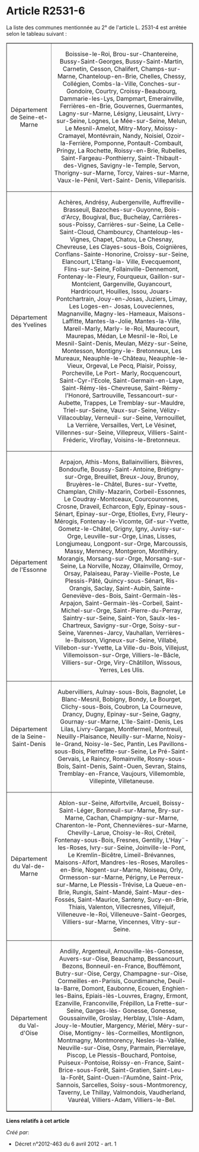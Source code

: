 # Article R2531-6

La liste des communes mentionnée au 2° de l'article L. 2531-4 est arrêtée selon le tableau suivant :

<table border="1">
  <tbody>
    <tr>
      <td align="center">

Département de Seine-et-Marne

</td>
      <td align="center">

Boissise-le-Roi, Brou-sur-Chantereine, Bussy-Saint-Georges, Bussy-Saint-Martin, Carnetin, Cesson, Chalifert, Champs-sur-
Marne, Chanteloup-en-Brie, Chelles, Chessy, Collégien, Combs-la-Ville, Conches-sur-Gondoire, Courtry, Croissy-Beaubourg,
Dammarie-les-Lys, Dampmart, Emerainville, Ferrières-en-Brie, Gouvernes, Guermantes, Lagny-sur-Marne, Lésigny, Lieusaint,
Livry-sur-Seine, Lognes, Le Mée-sur-Seine, Melun, Le Mesnil-Amelot, Mitry-Mory, Moissy-Cramayel, Montévrain, Nandy, Noisiel,
Ozoir-la-Ferrière, Pomponne, Pontault-Combault, Pringy, La Rochette, Roissy-en-Brie, Rubelles, Saint-Fargeau-Ponthierry,
Saint-Thibault-des-Vignes, Savigny-le-Temple, Servon, Thorigny-sur-Marne, Torcy, Vaires-sur-Marne, Vaux-le-Pénil, Vert-Saint-
Denis, Villeparisis.

</td>
    </tr>
    <tr>
      <td align="center">

Département des Yvelines

</td>
      <td align="center">

Achères, Andrésy, Aubergenville, Auffreville-Brasseuil, Bazoches-sur-Guyonne, Bois-d'Arcy, Bougival, Buc, Buchelay,
Carrières-sous-Poissy, Carrières-sur-Seine, La Celle-Saint-Cloud, Chambourcy, Chanteloup-les-Vignes, Chapet, Chatou, Le
Chesnay, Chevreuse, Les Clayes-sous-Bois, Coignières, Conflans-Sainte-Honorine, Croissy-sur-Seine, Elancourt, L'Etang-la-
Ville, Evecquemont, Flins-sur-Seine, Follainville-Dennemont, Fontenay-le-Fleury, Fourqueux, Gaillon-sur-Montcient,
Gargenville, Guyancourt, Hardricourt, Houilles, Issou, Jouars-Pontchartrain, Jouy-en-Josas, Juziers, Limay, Les Loges-en-
Josas, Louveciennes, Magnanville, Magny-les-Hameaux, Maisons-Laffitte, Mantes-la-Jolie, Mantes-la-Ville, Mareil-Marly, Marly-
le-Roi, Maurecourt, Maurepas, Médan, Le Mesnil-le-Roi, Le Mesnil-Saint-Denis, Meulan, Mézy-sur-Seine, Montesson, Montigny-le-
Bretonneux, Les Mureaux, Neauphle-le-Château, Neauphle-le-Vieux, Orgeval, Le Pecq, Plaisir, Poissy, Porcheville, Le Port-
Marly, Rocquencourt, Saint-Cyr-l'Ecole, Saint-Germain-en-Laye, Saint-Rémy-lès-Chevreuse, Saint-Rémy-l'Honoré, Sartrouville,
Tessancourt-sur-Aubette, Trappes, Le Tremblay-sur-Mauldre, Triel-sur-Seine, Vaux-sur-Seine, Vélizy-Villacoublay, Verneuil-
sur-Seine, Vernouillet, La Verrière, Versailles, Vert, Le Vésinet, Villennes-sur-Seine, Villepreux, Villiers-Saint-Fréderic,
Viroflay, Voisins-le-Bretonneux.

</td>
    </tr>
    <tr>
      <td align="center">

Département de l'Essonne

</td>
      <td align="center">

Arpajon, Athis-Mons, Ballainvilliers, Bièvres, Bondoufle, Boussy-Saint-Antoine, Brétigny-sur-Orge, Breuillet, Breux-Jouy,
Brunoy, Bruyères-le-Châtel, Bures-sur-Yvette, Champlan, Chilly-Mazarin, Corbeil-Essonnes, Le Coudray-Montceaux,
Courcouronnes, Crosne, Draveil, Echarcon, Egly, Epinay-sous-Sénart, Epinay-sur-Orge, Etiolles, Evry, Fleury-Mérogis,
Fontenay-le-Vicomte, Gif-sur-Yvette, Gometz-le-Châtel, Grigny, Igny, Juvisy-sur-Orge, Leuville-sur-Orge, Linas, Lisses,
Longjumeau, Longpont-sur-Orge, Marcoussis, Massy, Mennecy, Montgeron, Montlhéry, Morangis, Morsang-sur-Orge, Morsang-sur-
Seine, La Norville, Nozay, Ollainville, Ormoy, Orsay, Palaiseau, Paray-Vieille-Poste, Le Plessis-Pâté, Quincy-sous-Sénart,
Ris-Orangis, Saclay, Saint-Aubin, Sainte-Geneviève-des-Bois, Saint-Germain-lès-Arpajon, Saint-Germain-lès-Corbeil, Saint-
Michel-sur-Orge, Saint-Pierre-du-Perray, Saintry-sur-Seine, Saint-Yon, Saulx-les-Chartreux, Savigny-sur-Orge, Soisy-sur-
Seine, Varennes-Jarcy, Vauhallan, Verrières-le-Buisson, Vigneux-sur-Seine, Villabé, Villebon-sur-Yvette, La Ville-du-Bois,
Villejust, Villemoisson-sur-Orge, Villiers-le-Bâcle, Villiers-sur-Orge, Viry-Châtillon, Wissous, Yerres, Les Ulis.

</td>
    </tr>
    <tr>
      <td align="center">

Département de la Seine-Saint-Denis

</td>
      <td align="center">

Aubervilliers, Aulnay-sous-Bois, Bagnolet, Le Blanc-Mesnil, Bobigny, Bondy, Le Bourget, Clichy-sous-Bois, Coubron, La
Courneuve, Drancy, Dugny, Epinay-sur-Seine, Gagny, Gournay-sur-Marne, L'Ile-Saint-Denis, Les Lilas, Livry-Gargan,
Montfermeil, Montreuil, Neuilly-Plaisance, Neuilly-sur-Marne, Noisy-le-Grand, Noisy-le-Sec, Pantin, Les Pavillons-sous-Bois,
Pierrefitte-sur-Seine, Le Pré-Saint-Gervais, Le Raincy, Romainville, Rosny-sous-Bois, Saint-Denis, Saint-Ouen, Sevran,
Stains, Tremblay-en-France, Vaujours, Villemomble, Villepinte, Villetaneuse.

</td>
    </tr>
    <tr>
      <td align="center">

Département du Val-de-Marne

</td>
      <td align="center">

Ablon-sur-Seine, Alfortville, Arcueil, Boissy-Saint-Léger, Bonneuil-sur-Marne, Bry-sur-Marne, Cachan, Champigny-sur-Marne,
Charenton-le-Pont, Chennevières-sur-Marne, Chevilly-Larue, Choisy-le-Roi, Créteil, Fontenay-sous-Bois, Fresnes, Gentilly,
L'Hay¨-les-Roses, Ivry-sur-Seine, Joinville-le-Pont, Le Kremlin-Bicêtre, Limeil-Brévannes, Maisons-Alfort, Mandres-les-Roses,
Marolles-en-Brie, Nogent-sur-Marne, Noiseau, Orly, Ormesson-sur-Marne, Périgny, Le Perreux-sur-Marne, Le Plessis-Trévise, La
Queue-en-Brie, Rungis, Saint-Mandé, Saint-Maur-des-Fossés, Saint-Maurice, Santeny, Sucy-en-Brie, Thiais, Valenton,
Villecresnes, Villejuif, Villeneuve-le-Roi, Villeneuve-Saint-Georges, Villiers-sur-Marne, Vincennes, Vitry-sur-Seine.

</td>
    </tr>
    <tr>
      <td align="center">

Département du Val-d'Oise

</td>
      <td align="center">

Andilly, Argenteuil, Arnouville-lès-Gonesse, Auvers-sur-Oise, Beauchamp, Bessancourt, Bezons, Bonneuil-en-France, Bouffémont,
Butry-sur-Oise, Cergy, Champagne-sur-Oise, Cormeilles-en-Parisis, Courdimanche, Deuil-la-Barre, Domont, Eaubonne, Ecouen,
Enghien-les-Bains, Epiais-lès-Louvres, Eragny, Ermont, Ezanville, Franconville, Frépillon, La Frette-sur-Seine, Garges-lès-
Gonesse, Gonesse, Goussainville, Groslay, Herblay, L'Isle-Adam, Jouy-le-Moutier, Margency, Mériel, Méry-sur-Oise, Montigny-
lès-Cormeilles, Montlignon, Montmagny, Montmorency, Nesles-la-Vallée, Neuville-sur-Oise, Osny, Parmain, Pierrelaye, Piscop,
Le Plessis-Bouchard, Pontoise, Puiseux-Pontoise, Roissy-en-France, Saint-Brice-sous-Forêt, Saint-Gratien, Saint-Leu-la-Forêt,
Saint-Ouen-l'Aumône, Saint-Prix, Sannois, Sarcelles, Soisy-sous-Montmorency, Taverny, Le Thillay, Valmondois, Vaudherland,
Vauréal, Villiers-Adam, Villiers-le-Bel.

</td>
    </tr>
  </tbody>
</table>

**Liens relatifs à cet article**

_Créé par_:

  - Décret n°2012-463 du 6 avril 2012 - art. 1

